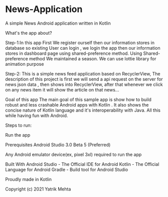 # News-Application

A simple News Android application written in Kotlin 

What's the app about?

Step-1:In this app First We register ourself then our information stores in database so existing User can login , we login the app then our information stores in dashboard page using shared-preference method. Using Shared-preference method We maintained a season.  We can use lottie library for animation purpose

Step-2: This is a simple news feed application based on RecyclerView, The description of this project is first we will send a api request on the server for news json data , then shows into RecyclerView, after that whenever we click on any news item it will show the article on that news...

Goal of this app
The main goal of this sample app is show how to build robust and less crashable Android apps with Kotlin . It also shows the concise nature of Kotlin language and it's interoperability with Java. All this while having fun with Android.

Steps to run:

Run the app

Prerequisites
Android Studio 3.0 Beta 5 (Preferred)

Any Android emulator device(ex,  pixel 3xl) required to run the app

Built With
Android Studio - The Official IDE for Android
Kotlin - The Official Language for Android
Gradle - Build tool for Android Studio

Proudly made in Kotlin


Copyright (c) 2021 Yatrik Mehta

